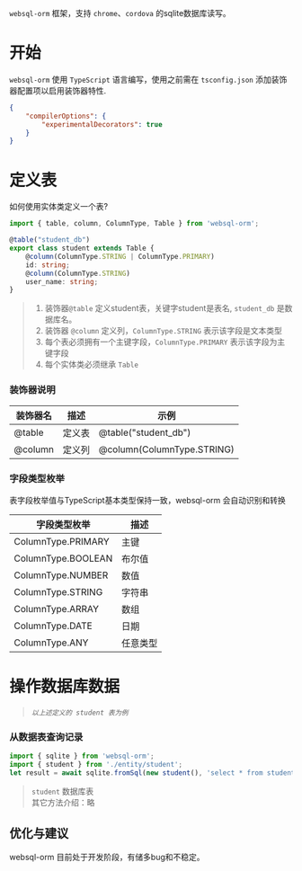 `websql-orm` 框架，支持 `chrome`、`cordova` 的sqlite数据库读写。

# 开始

`websql-orm` 使用 `TypeScript` 语言编写，使用之前需在 `tsconfig.json` 添加装饰器配置项以启用装饰器特性.

``` json
{
    "compilerOptions": {
        "experimentalDecorators": true
    }
}
```


# 定义表
如何使用实体类定义一个表?
``` typescript
import { table, column, ColumnType, Table } from 'websql-orm';

@table("student_db")
export class student extends Table {
    @column(ColumnType.STRING | ColumnType.PRIMARY)
    id: string;
    @column(ColumnType.STRING)
    user_name: string;
}
```
> 1) 装饰器`@table` 定义student表，关键字student是表名, `student_db` 是数据库名。  
> 2) 装饰器 `@column` 定义列，`ColumnType.STRING` 表示该字段是文本类型  
> 3) 每个表必须拥有一个主键字段，`ColumnType.PRIMARY` 表示该字段为主键字段  
> 4) 每个实体类必须继承 `Table`

### 装饰器说明

| 装饰器名         | 描述                      | 示例                                      |
|-----------------|--------------------------|------------------------------------------|
| @table          | 定义表                    |  @table("student_db")                       |
| @column         | 定义列                    |  @column(ColumnType.STRING)              |

### 字段类型枚举

表字段枚举值与TypeScript基本类型保持一致，websql-orm 会自动识别和转换

| 字段类型枚举              | 描述                         | 
|-------------------------|-----------------------------|
| ColumnType.PRIMARY      | 主键                         |
| ColumnType.BOOLEAN      | 布尔值                       | 
| ColumnType.NUMBER       | 数值                         |
| ColumnType.STRING       | 字符串                       | 
| ColumnType.ARRAY        | 数组                         |
| ColumnType.DATE         | 日期                         | 
| ColumnType.ANY          | 任意类型                      | 

# 操作数据库数据 
> *`以上述定义的 student 表为例`*

### 从数据表查询记录

``` typescript
import { sqlite } from 'websql-orm';
import { student } from './entity/student';
let result = await sqlite.fromSql(new student(), 'select * from student where user_name=? ;', ['Tom']);
```
> `student` 数据库表  
> 其它方法介绍：略

 
## 优化与建议
websql-orm 目前处于开发阶段，有储多bug和不稳定。  
